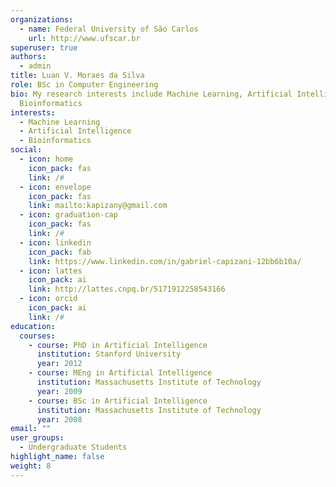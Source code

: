 ```yaml
---
organizations:
  - name: Federal University of São Carlos
    url: http://www.ufscar.br
superuser: true
authors:
  - admin
title: Luan V. Moraes da Silva
role: BSc in Computer Engineering
bio: My research interests include Machine Learning, Artificial Intelligence and
  Bioinformatics
interests:
  - Machine Learning
  - Artificial Intelligence
  - Bioinformatics
social:
  - icon: home
    icon_pack: fas
    link: /#
  - icon: envelope
    icon_pack: fas
    link: mailto:kapizany@gmail.com
  - icon: graduation-cap
    icon_pack: fas
    link: /#
  - icon: linkedin
    icon_pack: fab
    link: https://www.linkedin.com/in/gabriel-capizani-12bb6b10a/
  - icon: lattes
    icon_pack: ai
    link: http://lattes.cnpq.br/5171912258543166
  - icon: orcid
    icon_pack: ai
    link: /#
education:
  courses:
    - course: PhD in Artificial Intelligence
      institution: Stanford University
      year: 2012
    - course: MEng in Artificial Intelligence
      institution: Massachusetts Institute of Technology
      year: 2009
    - course: BSc in Artificial Intelligence
      institution: Massachusetts Institute of Technology
      year: 2008
email: ""
user_groups:
  - Undergraduate Students
highlight_name: false
weight: 8
---
```

